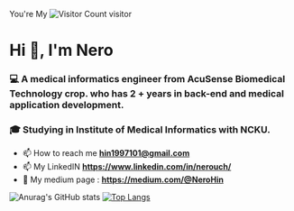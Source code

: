 
You're My
![Visitor Count](https://profile-counter.glitch.me/NeroHin/count.svg)
visitor

<h1 align="left">Hi 👋, I'm Nero </h1>
<h3 align="left">💻 A medical informatics engineer from AcuSense Biomedical Technology crop. who has 2 + years in back-end and medical application development.</h3>
<h3 align="left">🎓 Studying in Institute of Medical Informatics with NCKU.</h3>


- 📫 How to reach me **hin1997101@gmail.com**
- 📫 My LinkedIN **https://www.linkedin.com/in/nerouch/**
- 📕 My medium page : **https://medium.com/@NeroHin**

![Anurag's GitHub stats](https://github-readme-stats.vercel.app/api?username=NeroHin&count_private=true&theme=gruvbox&include_all_commits=true)
[![Top Langs](https://github-readme-stats.vercel.app/api/top-langs/?username=NeroHin&theme=gruvbox&langs_count=8&hide=html,jupyter%20notebook)](https://github.com/NeroHin/github-readme-stats)


